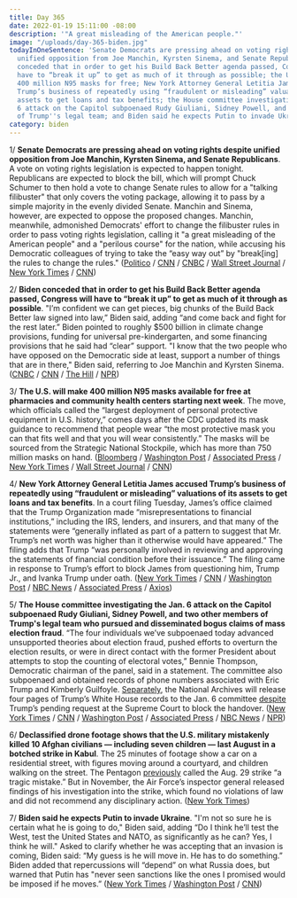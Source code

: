 ```yaml
---
title: Day 365
date: 2022-01-19 15:11:00 -08:00
description: '"A great misleading of the American people."'
image: "/uploads/day-365-biden.jpg"
todayInOneSentence: 'Senate Democrats are pressing ahead on voting rights despite
  unified opposition from Joe Manchin, Kyrsten Sinema, and Senate Republicans; Biden
  conceded that in order to get his Build Back Better agenda passed, Congress will
  have to “break it up” to get as much of it through as possible; the U.S. will distribute
  400 million N95 masks for free; New York Attorney General Letitia James accused
  Trump’s business of repeatedly using “fraudulent or misleading” valuations of its
  assets to get loans and tax benefits; the House committee investigating the Jan.
  6 attack on the Capitol subpoenaed Rudy Giuliani, Sidney Powell, and two other members
  of Trump''s legal team; and Biden said he expects Putin to invade Ukraine. '
category: biden
---
```


1/ **Senate Democrats are pressing ahead on voting rights despite unified opposition from Joe Manchin, Kyrsten Sinema, and Senate Republicans**. A vote on voting rights legislation is expected to happen tonight. Republicans are expected to block the bill, which will prompt Chuck Schumer to then hold a vote to change Senate rules to allow for a "talking filibuster" that only covers the voting package, allowing it to pass by a simple majority in the evenly divided Senate. Manchin and Sinema, however, are expected to oppose the proposed changes. Manchin, meanwhile, admonished Democrats' effort to change the filibuster rules in order to pass voting rights legislation, calling it "a great misleading of the American people" and a "perilous course" for the nation, while accusing his Democratic colleagues of trying to take the “easy way out” by "break\[ing\] the rules to change the rules." ([Politico](https://www.politico.com/news/2022/01/19/democrats-senate-rules-change-527366) / [CNN](https://www.cnn.com/2022/01/19/politics/senate-voting-legislation-filibuster/index.html) / [CNBC](https://www.cnbc.com/2022/01/19/senate-vote-on-voting-rights-bills-filibuster-rules-change.html) / [Wall Street Journal](https://www.wsj.com/articles/senate-democrats-brace-for-defeat-on-elections-bill-filibuster-changes-11642617597?mod=politics_lead_pos2) / [New York Times](https://www.nytimes.com/live/2022/01/19/us/biden-voting-rights-filibuster) / [CNN](https://www.cnn.com/politics/live-news/voting-rights-bill-senate-vote-01-19-22/index.html))

2/ **Biden conceded that in order to get his Build Back Better agenda passed, Congress will have to “break it up” to get as much of it through as possible**. "I’m confident we can get pieces, big chunks of the Build Back Better law signed into law,” Biden said, adding “and come back and fight for the rest later.” Biden pointed to roughly $500 billion in climate change provisions, funding for universal pre-kindergarten, and some financing provisions that he said had “clear” support. "I know that the two people who have opposed on the Democratic side at least, support a number of things that are in there," Biden said, referring to Joe Manchin and Kyrsten Sinema. ([CNBC](https://www.cnbc.com/2022/01/19/joe-biden-thinks-congress-can-pass-part-of-build-back-better-act.html) / [CNN](https://www.cnn.com/politics/live-news/joe-biden-press-conference-01-19-22/h_f66d13a8bbf8d85f345165d19240c58b) / [The Hill](https://thehill.com/homenews/administration/590480-biden-on-spending-plan-were-going-to-have-to-probably-break-it-up) / [NPR](https://www.npr.org/2022/01/19/1073825012/biden-press-conference-covid-19-aid-infrastructure))

3/ **The U.S. will make 400 million N95 masks available for free at pharmacies and community health centers starting next week**. The move, which officials called the “largest deployment of personal protective equipment in U.S. history,” comes days after the CDC updated its mask guidance to recommend that people wear “the most protective mask you can that fits well and that you will wear consistently.” The masks will be sourced from the Strategic National Stockpile, which has more than 750 million masks on hand. ([Bloomberg](https://www.bloomberg.com/news/articles/2022-01-19/u-s-plans-to-distribute-400-million-n95-masks-amid-virus-spread?sref=MIBMEEoj) / [Washington Post](https://www.washingtonpost.com/health/2022/01/19/free-n95-masks/) / [Associated Press](https://apnews.com/article/biden-government-free-n95-masks-program-2b4a59953281ca16028244ab9a5b1d6e) / [New York Times](https://www.nytimes.com/2022/01/19/us/politics/covid-biden-free-masks.html) / [Wall Street Journal](https://www.wsj.com/articles/free-n95-masks-to-be-made-available-at-pharmacies-white-house-says-11642586403) / [CNN](https://www.cnn.com/2022/01/19/politics/n95-masks-biden-administration-covid-19/index.html))

4/ **New York Attorney General Letitia James accused Trump’s business of repeatedly using “fraudulent or misleading” valuations of its assets to get loans and tax benefits**. In a court filing Tuesday, James’s office claimed that the Trump Organization made “misrepresentations to financial institutions,” including the IRS, lenders, and insurers, and that many of the statements were “generally inflated as part of a pattern to suggest that Mr. Trump’s net worth was higher than it otherwise would have appeared.” The filing adds that Trump “was personally involved in reviewing and approving the statements of financial condition before their issuance.” The filing came in response to Trump’s effort to block James from questioning him, Trump Jr., and Ivanka Trump under oath. ([New York Times](https://www.nytimes.com/2022/01/18/nyregion/trump-organization-fraud-letitia-james.html) / [CNN](https://www.cnn.com/2022/01/19/politics/new-york-attorney-general-trump-organization-investigation/index.html) / [Washington Post](https://www.washingtonpost.com/national-security/trump-ivanka-letitia-james-subpoenas-filing/2022/01/19/26616bd8-787d-11ec-9102-d65488c31bb1_story.html) / [NBC News](https://www.nbcnews.com/politics/politics-news/ny-ag-says-investigation-trump-business-found-significant-evidence-sug-rcna12685/) / [Associated Press](https://apnews.com/article/business-trump-investigations-donald-trump-new-york-b4895a63c5aee3991a2ffc42becfb564) / [Axios](https://www.axios.com/new-york-ag-alleges-significant-evidence-of-trump-organization-fraud-eb770f6a-52b0-44cd-91af-b2b439a29561.html))

5/ **The House committee investigating the Jan. 6 attack on the Capitol subpoenaed Rudy Giuliani, Sidney Powell, and two other members of Trump's legal team who pursued and disseminated bogus claims of mass election fraud**. “The four individuals we’ve subpoenaed today advanced unsupported theories about election fraud, pushed efforts to overturn the election results, or were in direct contact with the former President about attempts to stop the counting of electoral votes,” Bennie Thompson, Democratic chairman of the panel, said in a statement. The committee also subpoenaed and obtained records of phone numbers associated with Eric Trump and Kimberly Guilfoyle. [Separately](https://www.cnn.com/2022/01/18/politics/trump-white-house-documents-january-6-committee/index.html), the National Archives will release four pages of Trump’s White House records to the Jan. 6 committee [despite](https://www.politico.com/news/2022/01/18/jan-6-committee-on-verge-of-obtaining-some-records-trump-has-tried-to-shield-527350) Trump’s pending request at the Supreme Court to block the handover. ([New York Times](https://www.nytimes.com/2022/01/18/us/politics/jan-6-inquiry-subpoenas-giuliani.html) / [CNN](https://www.cnn.com/2022/01/18/politics/eric-trump-kim-guilfoyle-subpoena-jan-6/index.html) / [Washington Post](https://www.washingtonpost.com/politics/2022/01/18/rudy-giuliani-sidney-powell-house-committee-subpoeanas/) / [Associated Press](https://apnews.com/article/capitol-siege-boris-epshteyn-bennie-thompson-donald-trump-subpoenas-871ecaecc54ffff987205684833850ed) / [NBC News](https://www.nbcnews.com/politics/donald-trump/jan-6-committee-subpoenas-giuliani-3-other-trump-lawyers-accuses-n1287670) / [NPR](https://www.npr.org/2022/01/18/1073898495/jan-6-panel-subpoenas-rudy-giuliani-other-lawyers-tied-to-false-election-claims))

6/ **Declassified drone footage shows that the U.S. military mistakenly killed 10 Afghan civilians — including seven children — last August in a botched strike in Kabul**. The 25 minutes of footage show a car on a residential street, with figures moving around a courtyard, and children walking on the street. The Pentagon [previously](https://whatthefuckjusthappenedtoday.com/2021/09/17/day-241/#3-the-pentagon-admitted-that-the-aug) called the Aug. 29 strike “a tragic mistake.” But in November, the Air Force’s inspector general released findings of his investigation into the strike, which found no violations of law and did not recommend any disciplinary action. ([New York Times](https://www.nytimes.com/2022/01/19/us/politics/afghanistan-drone-strike-video.html))

7/ **Biden said he expects Putin to invade Ukraine**. "I'm not so sure he is certain what he is going to do," Biden said, adding “Do I think he’ll test the West, test the United States and NATO, as significantly as he can? Yes, I think he will." Asked to clarify whether he was accepting that an invasion is coming, Biden said: “My guess is he will move in. He has to do something.” Biden added that repercussions will “depend” on what Russia does, but warned that Putin has "never seen sanctions like the ones I promised would be imposed if he moves.” ([New York Times](https://www.nytimes.com/live/2022/01/19/us/biden-voting-rights-filibuster/biden-asks-what-are-republicans-for-as-he-defends-his-first-year-in-office) / [Washington Post](https://www.washingtonpost.com/politics/2022/01/19/joe-biden-live-updates/#link-RJ2CKVCUVBA7JL24MEPZYU2V4E) / [CNN](https://www.cnn.com/politics/live-news/joe-biden-press-conference-01-19-22/h_699d89bb5c17489b49a54ae70409fbca))
